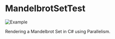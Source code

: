 # MandelbrotSetTest

![Example](http://dd86k.github.com/imgs/mbst.png)

Rendering a Mandelbrot Set in C# using Parallelism.
